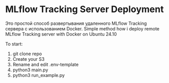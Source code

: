 # MLflow Tracking Server Deployment

Это простой способ развертывания удаленного MLflow Tracking сервера с использованием Docker.
Simple method how i deploy remote MLflow Tracking server with Docker on Ubuntu 24.10

To start:

1. git clone repo 
2. Create your S3 
3. Rename and edit .env-template 
4. python3 main.py
5. python3 run_example.py